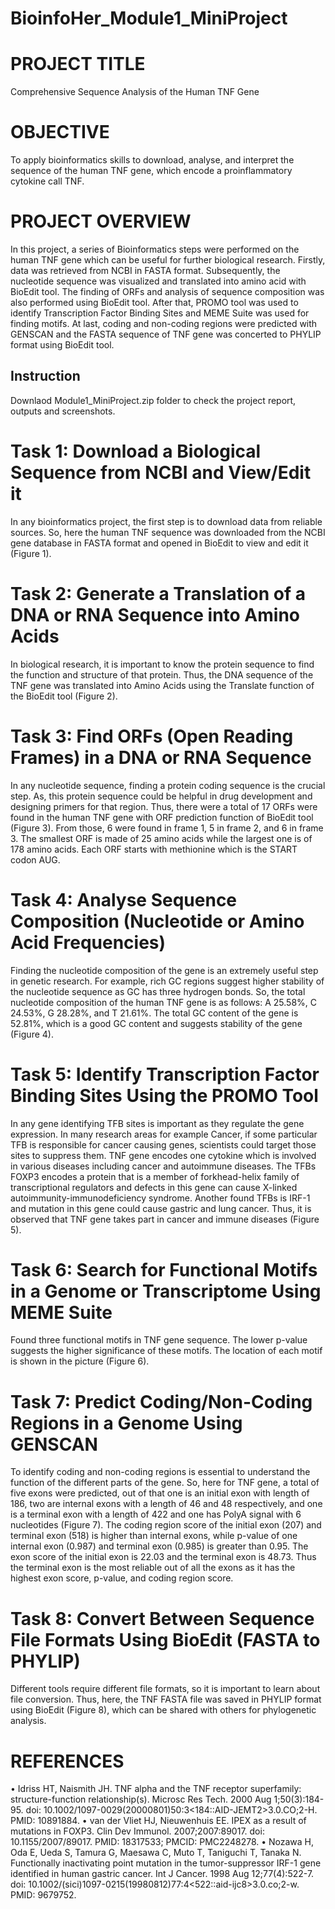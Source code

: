 # BioinfoHer_Module1_MiniProject
# **PROJECT TITLE**
Comprehensive Sequence Analysis of the Human TNF Gene

# **OBJECTIVE**
To apply bioinformatics skills to download, analyse, and interpret the sequence of the human TNF gene, which encode a proinflammatory cytokine call TNF.

# **PROJECT OVERVIEW**
In this project, a series of Bioinformatics steps were performed on the human TNF gene which can be useful for further biological research. Firstly, data was retrieved from NCBI in FASTA format. Subsequently, the nucleotide sequence was visualized and translated into amino acid with BioEdit tool. The finding of ORFs and analysis of sequence composition was also performed using BioEdit tool.  After that, PROMO tool was used to identify Transcription Factor Binding Sites and MEME Suite was used for finding motifs. At last, coding and non-coding regions were predicted with GENSCAN and the FASTA sequence of TNF gene was concerted to PHYLIP format using BioEdit tool.  

## **Instruction**
Downlaod Module1_MiniProject.zip folder to check the project report, outputs and screenshots.

# **Task 1: Download a Biological Sequence from NCBI and View/Edit it**
In any bioinformatics project, the first step is to download data from reliable sources. So, here the human TNF sequence was downloaded from the NCBI gene database in FASTA format and opened in BioEdit to view and edit it (Figure 1).  

# **Task 2: Generate a Translation of a DNA or RNA Sequence into Amino Acids**
In biological research, it is important to know the protein sequence to find the function and structure of that protein. Thus, the DNA sequence of the TNF gene was translated into Amino Acids using the Translate function of the BioEdit tool (Figure 2).

# **Task 3: Find ORFs (Open Reading Frames) in a DNA or RNA Sequence**
In any nucleotide sequence, finding a protein coding sequence is the crucial step. As, this protein sequence could be helpful in drug development and designing primers for that region. Thus, there were a total of 17 ORFs were found in the human TNF gene with ORF prediction function of BioEdit tool (Figure 3). From those, 6 were found in frame 1, 5 in frame 2, and 6 in frame 3. The smallest ORF is made of 25 amino acids while the largest one is of 178 amino acids. Each ORF starts with methionine which is the START codon AUG.

# **Task 4: Analyse Sequence Composition (Nucleotide or Amino Acid Frequencies)**
Finding the nucleotide composition of the gene is an extremely useful step in genetic research. For example, rich GC regions suggest higher stability of the nucleotide sequence as GC has three hydrogen bonds. So, the total nucleotide composition of the human TNF gene is as follows: A 25.58%, C 24.53%, G 28.28%, and T 21.61%. The total GC content of the gene is 52.81%, which is a good GC content and suggests stability of the gene (Figure 4).

# **Task 5: Identify Transcription Factor Binding Sites Using the PROMO Tool**
In any gene identifying TFB sites is important as they regulate the gene expression. In many research areas for example Cancer, if some particular TFB is responsible for cancer causing genes, scientists could target those sites to suppress them. TNF gene encodes one cytokine which is involved in various diseases including cancer and autoimmune diseases. The TFBs FOXP3 encodes a protein that is a member of forkhead-helix family of transcriptional regulators and defects in this gene can cause X-linked autoimmunity-immunodeficiency syndrome. Another found TFBs is IRF-1 and mutation in this gene could cause gastric and lung cancer.  Thus, it is observed that TNF gene takes part in cancer and immune diseases (Figure 5).

# **Task 6: Search for Functional Motifs in a Genome or Transcriptome Using MEME Suite**
Found three functional motifs in TNF gene sequence. The lower p-value suggests the higher significance of these motifs. The location of each motif is shown in the picture (Figure 6).

# **Task 7: Predict Coding/Non-Coding Regions in a Genome Using GENSCAN**
To identify coding and non-coding regions is essential to understand the function of the different parts of the gene. So, here for TNF gene, a total of five exons were predicted, out of that one is an initial exon with length of 186, two are internal exons with a length of 46 and 48 respectively, and one is a terminal exon with a length of 422 and one has PolyA signal with 6 nucleotides (Figure 7). The coding region score of the initial exon (207) and terminal exon (518) is higher than internal exons, while p-value of one internal exon (0.987) and terminal exon (0.985) is greater than 0.95. The exon score of the initial exon is 22.03 and the terminal exon is 48.73. Thus the terminal exon is the most reliable out of all the exons as it has the highest exon score, p-value, and coding region score.

# **Task 8: Convert Between Sequence File Formats Using BioEdit (FASTA to PHYLIP)**
Different tools require different file formats, so it is important to learn about file conversion. Thus, here, the TNF FASTA file was saved in PHYLIP format using BioEdit (Figure 8), which can be shared with others for phylogenetic analysis.

# **REFERENCES**
•	Idriss HT, Naismith JH. TNF alpha and the TNF receptor superfamily: structure-function relationship(s). Microsc Res Tech. 2000 Aug 1;50(3):184-95. doi: 10.1002/1097-0029(20000801)50:3<184::AID-JEMT2>3.0.CO;2-H. PMID: 10891884.
•	van der Vliet HJ, Nieuwenhuis EE. IPEX as a result of mutations in FOXP3. Clin Dev Immunol. 2007;2007:89017. doi: 10.1155/2007/89017. PMID: 18317533; PMCID: PMC2248278.
•	Nozawa H, Oda E, Ueda S, Tamura G, Maesawa C, Muto T, Taniguchi T, Tanaka N. Functionally inactivating point mutation in the tumor-suppressor IRF-1 gene identified in human gastric cancer. Int J Cancer. 1998 Aug 12;77(4):522-7. doi: 10.1002/(sici)1097-0215(19980812)77:4<522::aid-ijc8>3.0.co;2-w. PMID: 9679752.


